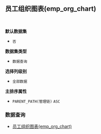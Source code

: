 ## 员工组织图表(emp_org_chart) <!-- {docsify-ignore-all} -->



<br>
<p class="panel-title"><b>默认数据集</b></p>

* `否`

<p class="panel-title"><b>数据集类型</b></p>

* `数据查询`

<p class="panel-title"><b>选择列级别</b></p>

* `全部数据`


<p class="panel-title"><b>主排序属性</b></p>

* `PARENT_PATH(管理链)` `ASC`



### 数据查询
  * [员工组织图表(emp_org_chart)](module/hr/hr_employee/query/emp_org_chart)
